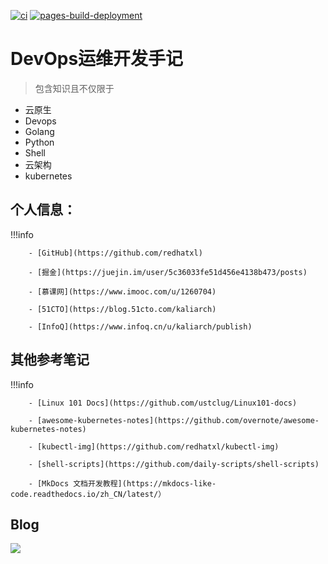 
[![ci](https://github.com/hujianli94/hujianli94.github.io/actions/workflows/ci.yml/badge.svg)](https://github.com/hujianli94/hujianli94.github.io/blob/main/.github/workflows/ci.yml)
[![pages-build-deployment](https://github.com/hujianli94/hujianli94.github.io/actions/workflows/pages/pages-build-deployment/badge.svg?branch=gh-pages)](https://github.com/hujianli94/hujianli94.github.io/actions/workflows/pages/pages-build-deployment)



# DevOps运维开发手记

>  包含知识且不仅限于 
> 
- 云原生
- Devops
- Golang
- Python
- Shell
- 云架构
- kubernetes


## 个人信息：

!!!info


        - [GitHub](https://github.com/redhatxl)
    
        - [掘金](https://juejin.im/user/5c36033fe51d456e4138b473/posts)
    
        - [慕课网](https://www.imooc.com/u/1260704)
    
        - [51CTO](https://blog.51cto.com/kaliarch)
    
        - [InfoQ](https://www.infoq.cn/u/kaliarch/publish)


## 其他参考笔记

!!!info

        - [Linux 101 Docs](https://github.com/ustclug/Linux101-docs)

        - [awesome-kubernetes-notes](https://github.com/overnote/awesome-kubernetes-notes)
    
        - [kubectl-img](https://github.com/redhatxl/kubectl-img)
    
        - [shell-scripts](https://github.com/daily-scripts/shell-scripts)

        - [MkDocs 文档开发教程](https://mkdocs-like-code.readthedocs.io/zh_CN/latest/）
## Blog

![](https://kaliarch-bucket-1251990360.cos.ap-beijing.myqcloud.com/blog_img/20220204194001.png)